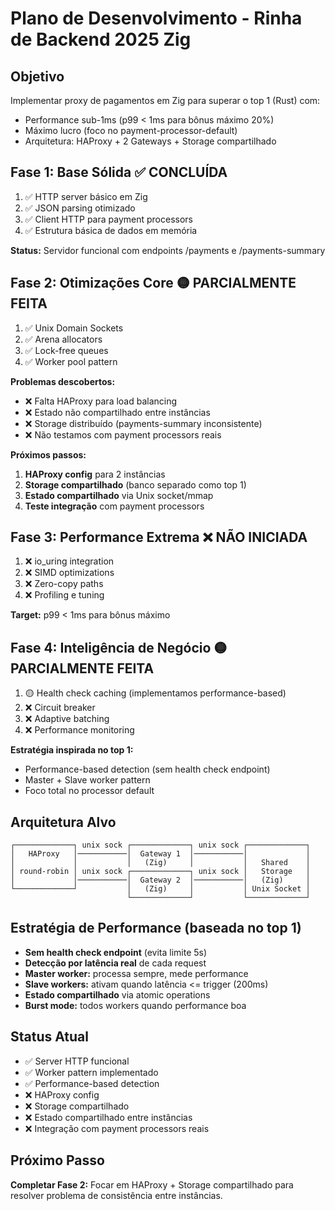 # Plano de Desenvolvimento - Rinha de Backend 2025 Zig

## Objetivo
Implementar proxy de pagamentos em Zig para superar o top 1 (Rust) com:
- Performance sub-1ms (p99 < 1ms para bônus máximo 20%)
- Máximo lucro (foco no payment-processor-default)
- Arquitetura: HAProxy + 2 Gateways + Storage compartilhado

## Fase 1: Base Sólida ✅ CONCLUÍDA
1. ✅ HTTP server básico em Zig
2. ✅ JSON parsing otimizado 
3. ✅ Client HTTP para payment processors
4. ✅ Estrutura básica de dados em memória

**Status:** Servidor funcional com endpoints /payments e /payments-summary

## Fase 2: Otimizações Core 🟡 PARCIALMENTE FEITA
1. ✅ Unix Domain Sockets
2. ✅ Arena allocators  
3. ✅ Lock-free queues
4. ✅ Worker pool pattern

**Problemas descobertos:**
- ❌ Falta HAProxy para load balancing
- ❌ Estado não compartilhado entre instâncias
- ❌ Storage distribuído (payments-summary inconsistente)
- ❌ Não testamos com payment processors reais

**Próximos passos:**
1. **HAProxy config** para 2 instâncias
2. **Storage compartilhado** (banco separado como top 1)
3. **Estado compartilhado** via Unix socket/mmap
4. **Teste integração** com payment processors

## Fase 3: Performance Extrema ❌ NÃO INICIADA
1. ❌ io_uring integration
2. ❌ SIMD optimizations
3. ❌ Zero-copy paths
4. ❌ Profiling e tuning

**Target:** p99 < 1ms para bônus máximo

## Fase 4: Inteligência de Negócio 🟡 PARCIALMENTE FEITA
1. 🟡 Health check caching (implementamos performance-based)
2. ❌ Circuit breaker
3. ❌ Adaptive batching  
4. ❌ Performance monitoring

**Estratégia inspirada no top 1:**
- Performance-based detection (sem health check endpoint)
- Master + Slave worker pattern
- Foco total no processor default

## Arquitetura Alvo

```
┌─────────────┐ unix sock ┌─────────────┐ unix sock ┌─────────────┐
│   HAProxy   │───────────│  Gateway 1  │───────────│             │
│             │           │   (Zig)     │           │   Shared    │
│ round-robin │ unix sock ┌─────────────┐ unix sock │   Storage   │
│             │───────────│  Gateway 2  │───────────│   (Zig)     │
└─────────────┘           │   (Zig)     │           │ Unix Socket │
                          └─────────────┘           └─────────────┘
```

## Estratégia de Performance (baseada no top 1)
- **Sem health check endpoint** (evita limite 5s)
- **Detecção por latência real** de cada request
- **Master worker:** processa sempre, mede performance  
- **Slave workers:** ativam quando latência <= trigger (200ms)
- **Estado compartilhado** via atomic operations
- **Burst mode:** todos workers quando performance boa

## Status Atual
- ✅ Server HTTP funcional
- ✅ Worker pattern implementado
- ✅ Performance-based detection
- ❌ HAProxy config
- ❌ Storage compartilhado  
- ❌ Estado compartilhado entre instâncias
- ❌ Integração com payment processors reais

## Próximo Passo
**Completar Fase 2:** Focar em HAProxy + Storage compartilhado para resolver problema de consistência entre instâncias.
